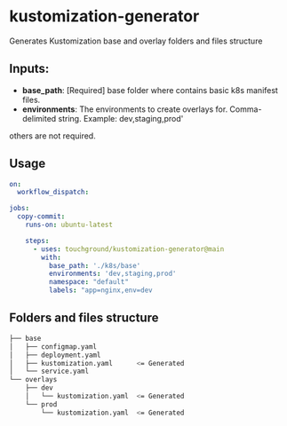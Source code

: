 # kustomization-generator
Generates Kustomization base and overlay folders and files structure


## Inputs:
* <b>base_path</b>: [Required] base folder where contains basic k8s manifest files.
* <b>environments</b>: The environments to create overlays for. Comma-delimited string. Example: dev,staging,prod'

others are not required.

## Usage
```yaml
on:
  workflow_dispatch:

jobs:
  copy-commit:
    runs-on: ubuntu-latest

    steps:
      - uses: touchground/kustomization-generator@main
        with:
          base_path: './k8s/base'
          environments: 'dev,staging,prod'
          namespace: "default"
          labels: "app=nginx,env=dev
```

## Folders and files structure
```bash
├── base
│   ├── configmap.yaml 
│   ├── deployment.yaml
│   ├── kustomization.yaml      <= Generated
│   └── service.yaml
└── overlays
    ├── dev
    │   └── kustomization.yaml  <= Generated
    └── prod
        └── kustomization.yaml  <= Generated
```


